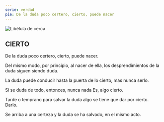 ```yaml
---
serie: verdad
pie: De la duda poco certero, cierto, puede nacer
---
```


![Libélula de cerca](/foto/10317639_10206321912028138_605441822310248739_o.webp)

## CIERTO
De la duda poco certero, cierto, puede nacer.

Del mismo modo, por principio, al nacer de ella, los desprendimientos de la duda siguen siendo duda.

La duda puede conducir hasta la puerta de lo cierto, mas nunca serlo.

Si se duda de todo, entonces, nunca nada Es, algo cierto.

Tarde o temprano para salvar la duda algo se tiene que dar por cierto. Darlo.

Se arriba a una certeza y la duda se ha salvado, en el mismo acto.
